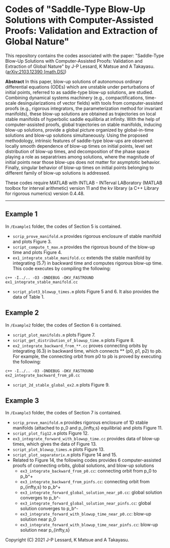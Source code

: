 # Codes of "Saddle-Type Blow-Up Solutions with Computer-Assisted Proofs: Validation and Extraction of Global Nature"

This repository contains the codes associated with the paper: "Saddle-Type Blow-Up Solutions with Computer-Assisted Proofs: Validation and Extraction of Global Nature" by J-P Lessard, K Matsue and A Takayasu. ([arXiv:2103.12390 [math.DS]](https://arxiv.org/abs/2103.12390))

**Abstract** In this paper, blow-up solutions of autonomous ordinary differential equations (ODEs) which are unstable under perturbations of initial points, referred to as saddle-type blow-up solutions, are studied. Combining dynamical systems machinery (e.g., compactifications, time-scale desingularizations of vector fields) with tools from computer-assisted proofs (e.g., rigorous integrators, the parameterization method for invariant manifolds), these blow-up solutions are obtained as trajectories on local stable manifolds of hyperbolic saddle equilibria at infinity. With the help of computer-assisted proofs, global trajectories on stable manifolds, inducing blow-up solutions, provide a global picture organized by global-in-time solutions and blow-up solutions simultaneously. Using the proposed methodology, intrinsic features of saddle-type blow-ups are observed: locally smooth dependence of blow-up times on initial points, level set distribution of blow-up times, and decomposition of the phase space playing a role as separatrixes among solutions, where the magnitude of initial points near those blow-ups does not matter for asymptotic behavior. Finally, singular behavior of blow-up times on initial points belonging to different family of blow-up solutions is addressed.

These codes require MATLAB with INTLAB - INTerval LABoratory (MATLAB toolbox for interval arithmetic) version 11 and the kv library (a C++ Library for rigorous numerics) version 0.4.48.

---

## Example 1

In `/Example1` folder, the codes of Section 5 is contained.

- `scrip_prove_manifold.m` provides rigorous enclosure of stable manifold and plots Figure 3.
- `script_compute_t_max.m` provides the rigorous bound of the blow-up time and plots Figure 4.
- `ex1_integrate_stable_manifold.cc` extends the stable manifold by integrating (5.7) in backward time and computes rigorous blow-up time. This code executes by compiling the following:
```
c++ -I../.. -O3 -DNDEBUG -DKV_FASTROUND ex1_integrate_stable_manifold.cc
```
- `script_plot3_blowup_times.m` plots Figure 5 and 6. It also provides the data of Table 1.


## Example 2

In `/Example2` folder, the codes of Section 6 is contained.

- `script_plot_manifolds.m` plots Figure 7.
- `script_get_distribution_of_blowup_time.m` plots Figure 8.
- `ex2_integrate_backward_from_**.cc` proves connecting orbits by integrating (6.3) in backward time, which connects ** (p0, p1, p2) to pb. For example, the connecting orbit from p0 to pb is proved by executing the following:
```
c++ -I../.. -O3 -DNDEBUG -DKV_FASTROUND ex2_integrate_backward_from_p0.cc
```
- `script_2d_stable_global_ex2.m` plots Figure 9.

## Example 3

In `/Example3` folder, the codes of Section 7 is contained.

- `scrip_prove_manifold.m` provides rigorous enclosure of 1D stable manifolds (attached to p_0 and p_{infty,s} equilibria) and plots Figure 11.
- `script_plot_fig12.m` plots Figure 12.
- `ex3_integrate_forward_with_blowup_time.cc` provides data of blow-up times, which gives the data of Figure 13.
- `script_plot_blowup_times.m` plots Figure 13.
- `script_plot_separatorix.m` plots Figure 14 and 15.
- Related to Figure 14, the following codes provides 6 computer-assisted proofs of connecting orbits, global solutions, and blow-up solutions
  - `ex3_integrate_backward_from_p0.cc`: connecting orbit from p_0 to p_b^+
  - `ex3_integrate_backward_from_pinfs.cc`: connecting orbit from p_{infty,s} to p_b^+
  - `ex3_integrate_forward_global_solution_near_p0.cc`: global solution converges to p_b^-
  - `ex3_integrate_forward_global_solution_near_pinfs.cc`: global solution converges to p_b^-
  - `ex3_integrate_forward_with_blowup_time_near_p0.cc`: blow-up solution near p_0
  - `ex3_integrate_forward_with_blowup_time_near_pinfs.cc`: blow-up solution near p_{infty,s}



Copyright (C) 2021 J-P Lessard, K Matsue and A Takayasu.
